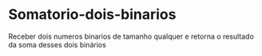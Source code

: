 # Somatorio-dois-binarios
Receber dois numeros binarios de tamanho qualquer e retorna o resultado da soma desses dois binários
